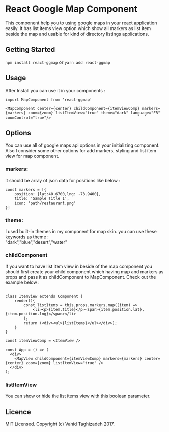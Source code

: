 # React Google Map Component

This component help you to using google maps in your react application easily. It has list items view option which show all markers as list item beside the map and usable for kind of directory listings applications.

## Getting Started

`npm install react-ggmap` or `yarn add react-ggmap`

## Usage

After Install you can use it in your components :   

```
import MapComponent from 'react-ggmap'

<MapComponent center={center} childComponent={itemViewComp} markers={markers} zoom={zoom} listItemView="true" theme="dark" language="FR" zoomControl="true"/>

```
   

## Options

You can use all of google maps api options in your initializing component.
Also I consider some other options for add markers, styling and list item view for map component.

### markers:  
it should be array of json data for positions like below :   

```
const markers = [{
	position: {lat:40.6700,lng: -73.9400},
  	title: 'Sample Title 1',
  	icon: 'path/restaurant.png'
}]
```

   
### theme:  

I used built-in themes in my component for map skin. you can use these keywords as theme :   
"dark","blue","desert","water"

### childComponent   

If you want to have list item view in beside of the map component you should first create your child component which having map and markers as props and pass it as childComponent to MapComponent. Check out the example below :

```

class ItemView extends Component {
	render(){
		const listItems = this.props.markers.map((item) =>
		    <li><p>{item.title}</p><span>{item.position.lat},{item.position.lng}</span></li>
		);
		return (<div><ul>{listItems}</ul></div>);
	}
}

const itemViewComp = <ItemView />

const App = () => (
  <div>
    <MapView childComponent={itemViewComp} markers={markers} center={center} zoom={zoom} listItemView="true" />
  </div>
);

```   

  

### listItemView   

You can show or hide the list items view with this boolean parameter.
  


## Licence   

MIT Licensed. Copyright (c) Vahid Taghizadeh 2017.

